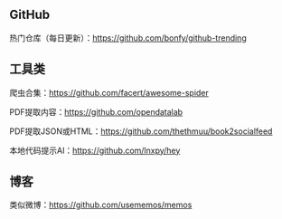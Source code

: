 
## GitHub
热门仓库（每日更新）：https://github.com/bonfy/github-trending

## 工具类
爬虫合集：https://github.com/facert/awesome-spider

PDF提取内容：https://github.com/opendatalab

PDF提取JSON或HTML：https://github.com/thethmuu/book2socialfeed

本地代码提示AI：https://github.com/lnxpy/hey

## 博客
类似微博：https://github.com/usememos/memos